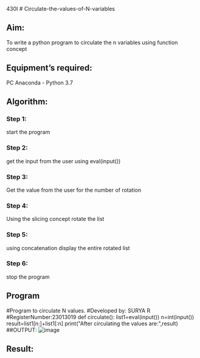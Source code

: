 430I # Circulate-the-values-of-N-variables  
## Aim:
To write a python program to circulate the n variables using function concept
## Equipment’s required:
PC
Anaconda - Python 3.7
## Algorithm: 
### Step 1: 
start the program
### Step 2: 
get the input from the user  using eval(input())
### Step 3: 
Get the value from the user for the number of rotation
### Step 4: 
Using the slicing concept rotate the list

### Step 5: 
using concatenation display the entire rotated list 
### Step 6: 
stop the program
## Program
#Program to circulate N values.
#Developed by: SURYA R
#RegisterNumber:23013019
def circulate():
    list1=eval(input())
    n=int(input())
    result=list1[n:]+list1[:n]
    print("After circulating the values are:",result)
##OUTPUT:
    ![image](https://github.com/SuryaR03/Circulate-the-values-of-N-variables/assets/147140237/86faae2e-43e7-4fa5-8407-bf2409f60b05)

## Result:
